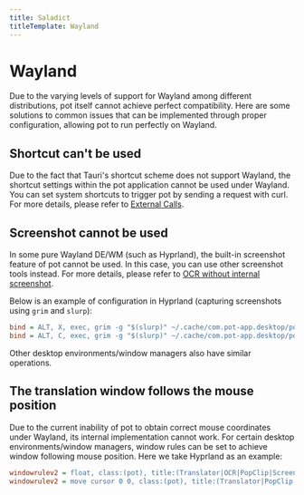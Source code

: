 ```yaml
---
title: Saladict
titleTemplate: Wayland
---
```


# Wayland

Due to the varying levels of support for Wayland among different distributions, pot itself cannot achieve perfect compatibility. Here are some solutions to common issues that can be implemented through proper configuration, allowing pot to run perfectly on Wayland.

## Shortcut can't be used

Due to the fact that Tauri's shortcut scheme does not support Wayland, the shortcut settings within the pot application cannot be used under Wayland. You can set system shortcuts to trigger pot by sending a request with curl. For more details, please refer to [External Calls](/en/docs/invoke).

## Screenshot cannot be used

In some pure Wayland DE/WM (such as Hyprland), the built-in screenshot feature of pot cannot be used. In this case, you can use other screenshot tools instead. For more details, please refer to [OCR without internal screenshot](/en/docs/invoke#ocr-without-internal-screenshot).

Below is an example of configuration in Hyprland (capturing screenshots using `grim` and `slurp`):

```ini
bind = ALT, X, exec, grim -g "$(slurp)" ~/.cache/com.pot-app.desktop/pot_screenshot_cut.png && curl "127.0.0.1:60828/ocr_recognize?screenshot=false"
bind = ALT, C, exec, grim -g "$(slurp)" ~/.cache/com.pot-app.desktop/pot_screenshot_cut.png && curl "127.0.0.1:60828/ocr_translate?screenshot=false"
```

Other desktop environments/window managers also have similar operations.

## The translation window follows the mouse position

Due to the current inability of pot to obtain correct mouse coordinates under Wayland, its internal implementation cannot work. For certain desktop environments/window managers, window rules can be set to achieve window following mouse position. Here we take Hyprland as an example:

```ini
windowrulev2 = float, class:(pot), title:(Translator|OCR|PopClip|Screenshot Translate) # Translation window floating
windowrulev2 = move cursor 0 0, class:(pot), title:(Translator|PopClip|Screenshot Translate) # Translation window follows the mouse position.
```
